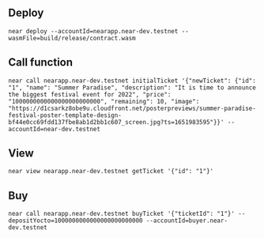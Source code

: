 ## Deploy
```near deploy --accountId=nearapp.near-dev.testnet --wasmFile=build/release/contract.wasm```

## Call function
```near call nearapp.near-dev.testnet initialTicket '{"newTicket": {"id": "1", "name": "Summer Paradise", "description": "It is time to announce the biggest festival event for 2022", "price": "1000000000000000000000000", "remaining": 10, "image": "https://d1csarkz8obe9u.cloudfront.net/posterpreviews/summer-paradise-festival-poster-template-design-bf44e0cc69fdd137fbe8ab1d2bb1c607_screen.jpg?ts=1651983595"}}' --accountId=near-dev.testnet```

## View 
```near view nearapp.near-dev.testnet getTicket '{"id": "1"}'```

## Buy
```near call nearapp.near-dev.testnet buyTicket '{"ticketId": "1"}' --depositYocto=1000000000000000000000000 --accountId=buyer.near-dev.testnet```
